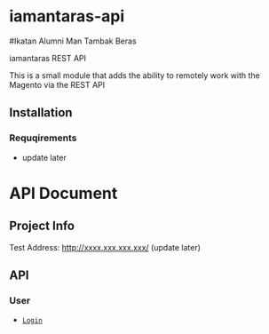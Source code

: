 # iamantaras-api
#Ikatan Alumni Man Tambak Beras

iamantaras REST API

This is a small module that adds the ability to remotely work with the Magento via the REST API
## Installation

### Requqirements
* update later

# API Document
## Project Info
Test Address: http://xxxx.xxx.xxx.xxx/ (update later)
## API
### User
* [`Login`](https://github.com/winnerawan/iamantaras/users.md#login)
